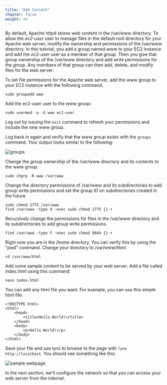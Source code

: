 ```yaml
---
title: "Add Content"
chapter: false
weight: 44
---
```


By default, Apache httpd stores web content in the /var/www directory. To 
allow the _ec2-user_ user to manage files 
in the default root directory for your Apache web 
server, modify the ownership and permissions of the /var/www directory. In this 
tutorial, you add a group named _www_ to your EC2 instance and add the _ec2-user_
user as a member of that group. Then you give that 
group ownership of the /var/www directory and add write permissions for the 
group. Any 
members of that group can then add, delete, and modify files for the web server.

To set file permissions for the Apache web server, add the www group to your EC2 instance 
with the following command.

```commandline
sudo groupadd www
```

Add the ec2-user user to the www group:

```commandline
sudo usermod -a -G www ec2-user
```

Log out by issuing the <code>exit</code> command to refresh your permissions and include the new www group.

Log back in again and verify that the www group exists with the <code>groups</code> command. Your output looks similar to the following:

![groups](/images/groups_output.png?height=300&border=1&bordercolor=black)

Change the group ownership of the /var/www directory and its contents to the www group.
```commandline
sudo chgrp -R www /var/www
```

Change the directory permissions of /var/www and its subdirectories to add group write permissions and set the group ID on subdirectories created in the future.
```commandline
sudo chmod 2775 /var/www
find /var/www -type d -exec sudo chmod 2775 {} +
```

Recursively change the permissions for files in the /var/www directory and its subdirectories to add group write permissions.
```commandline
find /var/www -type f -exec sudo chmod 0664 {} +
```



Right now you are in the /home directory. You can verify this by using the "pwd" command. Change your directory to /var/www/html:
```commandline
cd /var/www/html
```

Add some sample content to be served by your web server. Add a file called index.html using this command:


```commandline
nano index.html
```

You can add any html file you want. For example, you can use this simple html file:

```code
<!DOCTYPE html>
<html>
    <head>
        <title>Hello World!</title>
    </head>
    <body>
        <p>Hello World!</p>
    </body>
</html>

```

Save your file and use lynx to browse to the page with <code>lynx http://localhost</code>. You should
see something like this:

![sample webpage](/images/my_first_webpage.png?height=300)



In the next section, we'll configure  the network so that you can 
access your web server from the internet.


